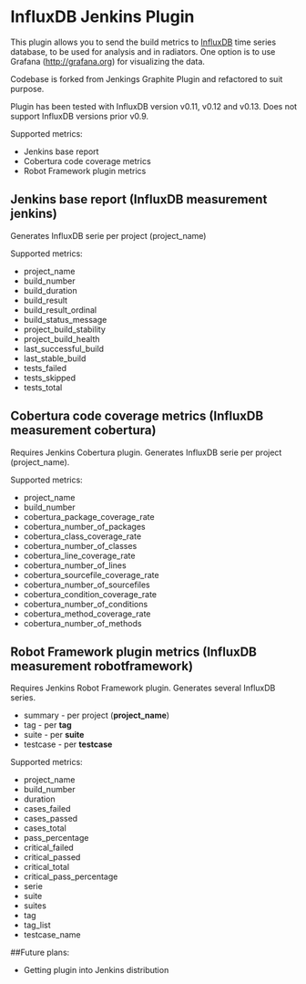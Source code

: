 # InfluxDB Jenkins Plugin

This plugin allows you to send the build metrics to [InfluxDB](https://influxdata.com/) time series database, to be used for analysis and in radiators. One option is to use Grafana (http://grafana.org) for visualizing the data. 

Codebase is forked from Jenkings Graphite Plugin and refactored to suit purpose.

Plugin has been tested with InfluxDB version v0.11, v0.12 and v0.13. Does not support InfluxDB versions prior v0.9.

Supported metrics:
   - Jenkins base report
   - Cobertura code coverage metrics
   - Robot Framework plugin metrics

## Jenkins base report (InfluxDB measurement __jenkins__)

Generates InfluxDB serie per project (project_name)

Supported metrics:
   - project_name
   - build_number
   - build_duration
   - build_result
   - build_result_ordinal
   - build_status_message
   - project_build_stability
   - project_build_health
   - last_successful_build
   - last_stable_build
   - tests_failed
   - tests_skipped
   - tests_total

## Cobertura code coverage metrics (InfluxDB measurement __cobertura__)

Requires Jenkins Cobertura plugin. Generates InfluxDB serie per project (project_name).

Supported metrics:
   - project_name
   - build_number
   - cobertura_package_coverage_rate
   - cobertura_number_of_packages
   - cobertura_class_coverage_rate
   - cobertura_number_of_classes
   - cobertura_line_coverage_rate
   - cobertura_number_of_lines
   - cobertura_sourcefile_coverage_rate
   - cobertura_number_of_sourcefiles
   - cobertura_condition_coverage_rate
   - cobertura_number_of_conditions
   - cobertura_method_coverage_rate
   - cobertura_number_of_methods

## Robot Framework plugin metrics (InfluxDB measurement __robotframework__)

Requires Jenkins Robot Framework plugin. Generates several InfluxDB series. 
   - summary - per project (__project_name__)
   - tag - per __tag__
   - suite - per __suite__
   - testcase - per __testcase__

Supported metrics:
   - project_name
   - build_number
   - duration
   - cases_failed
   - cases_passed
   - cases_total
   - pass_percentage
   - critical_failed
   - critical_passed
   - critical_total
   - critical_pass_percentage
   - serie
   - suite
   - suites
   - tag
   - tag_list
   - testcase_name

##Future plans:
   - Getting plugin into Jenkins distribution
